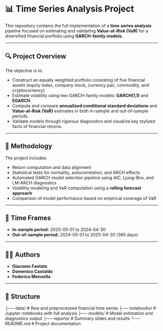 # 📊 Time Series Analysis Project

This repository contains the full implementation of a **time series analysis** pipeline focused on estimating and validating **Value-at-Risk (VaR)** for a diversified financial portfolio using **GARCH-family models**.

---

## 🔍 Project Overview

The objective is to:
- Construct an equally weighted portfolio consisting of five financial assets (equity index, company stock, currency pair, commodity, and cryptocurrency).
- Estimate volatility using two GARCH-family models: **GARCH(1,1)** and **EGARCH**.
- Compute and compare **annualized conditional standard deviations** and **Value-at-Risk (VaR)** estimates in both in-sample and out-of-sample periods.
- Validate models through rigorous diagnostics and visualize key stylized facts of financial returns.

---

## 🧠 Methodology

The project includes:
- Return computation and data alignment
- Statistical tests for normality, autocorrelation, and ARCH effects
- Automated GARCH model selection pipeline using AIC, Ljung–Box, and LM-ARCH diagnostics
- Volatility modeling and VaR computation using a **rolling forecast approach**
- Comparison of model performance based on empirical coverage of VaR

---

## 📅 Time Frames

- **In-sample period:** 2020-05-01 to 2024-04-30  
- **Out-of-sample period:** 2024-05-01 to 2025-04-30 (365 days)

---

## 👨‍💻 Authors

- **Giacomo Fantato**  
- **Domenico Castaldo**  
- **Federico Mennella**

---

## 📂 Structure
├── data/ # Raw and preprocessed financial time series
├── notebooks/ # Jupyter notebooks with full analysis
├── models/ # Model estimation and diagnostics output
├── reports/ # Summary slides and results
└── README.md # Project documentation
